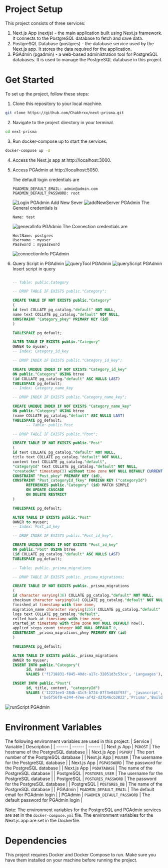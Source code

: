 # Project Setup

This project consists of three services:

1. Next.js App (nextjs) - the main application built using Next.js framework. It connects to the PostgreSQL database to fetch and save data.
2. PostgreSQL Database (postgres) - the database service used by the Next.js app. It stores the data required for the application.
3. PGAdmin (pgadmin) - a web-based administration tool for PostgreSQL databases. It is used to manage the PostgreSQL database in this project.

# Get Started

To set up the project, follow these steps:

1. Clone this repository to your local machine.

```bash
git clone https://github.com/Chakhrxx/next-prisma.git
```

2. Navigate to the project directory in your terminal.

```bash
cd next-prisma
```

3. Run docker-compose up to start the services.

```bash
docker-compose up -d
```

4. Access the Next.js app at http://localhost:3000.
5. Access PGAdmin at http://localhost:5050.

   The default login credentials are

   ```env
   PGADMIN_DEFAULT_EMAIL: admin@admin.com
   PGADMIN_DEFAULT_PASSWORD: root
   ```

   ![Login PGAdmin](https://raw.githubusercontent.com/Chakhrxx/next-prisma/main/app/images/loginPGAdmin.png)
   Add New Sever
   ![addNewServer PGAdmin](https://raw.githubusercontent.com/Chakhrxx/next-prisma/main/app/images/addNewServer.png)
   The General credentials is

   ```env
   Name: test
   ```

   ![generalInfo PGAdmin](https://raw.githubusercontent.com/Chakhrxx/next-prisma/main/app/images/generalInfo.png)
   The Connection credentials are

   ```env
   HostName: postgres
   Username : myuser
   Password : mypassword
   ```

   ![connectionInfo PGAdmin](https://raw.githubusercontent.com/Chakhrxx/next-prisma/main/app/images/connectionInfo.png)

6. Query Script in PGAdmin
   ![queryTool PGAdmin](https://raw.githubusercontent.com/Chakhrxx/next-prisma/main/app/images/queryTool.png)
   ![queryScript PGAdmin](https://raw.githubusercontent.com/Chakhrxx/next-prisma/main/app/images/queryScript.png)
   Insert script in query

   ```sql

   -- Table: public.Category

   -- DROP TABLE IF EXISTS public."Category";

   CREATE TABLE IF NOT EXISTS public."Category"
   (
   id text COLLATE pg_catalog."default" NOT NULL,
   name text COLLATE pg_catalog."default" NOT NULL,
   CONSTRAINT "Category_pkey" PRIMARY KEY (id)
   )

   TABLESPACE pg_default;

   ALTER TABLE IF EXISTS public."Category"
   OWNER to myuser;
   -- Index: Category_id_key

   -- DROP INDEX IF EXISTS public."Category_id_key";

   CREATE UNIQUE INDEX IF NOT EXISTS "Category_id_key"
   ON public."Category" USING btree
   (id COLLATE pg_catalog."default" ASC NULLS LAST)
   TABLESPACE pg_default;
   -- Index: Category_name_key

   -- DROP INDEX IF EXISTS public."Category_name_key";

   CREATE UNIQUE INDEX IF NOT EXISTS "Category_name_key"
   ON public."Category" USING btree
   (name COLLATE pg_catalog."default" ASC NULLS LAST)
   TABLESPACE pg_default;
         -- Table: public.Post

   -- DROP TABLE IF EXISTS public."Post";

   CREATE TABLE IF NOT EXISTS public."Post"
   (
   id text COLLATE pg_catalog."default" NOT NULL,
   title text COLLATE pg_catalog."default" NOT NULL,
   content text COLLATE pg_catalog."default",
   "categoryId" text COLLATE pg_catalog."default" NOT NULL,
   "createdAt" timestamp(3) without time zone NOT NULL DEFAULT CURRENT_TIMESTAMP,
   CONSTRAINT "Post_pkey" PRIMARY KEY (id),
   CONSTRAINT "Post_categoryId_fkey" FOREIGN KEY ("categoryId")
         REFERENCES public."Category" (id) MATCH SIMPLE
         ON UPDATE CASCADE
         ON DELETE RESTRICT
   )

   TABLESPACE pg_default;

   ALTER TABLE IF EXISTS public."Post"
   OWNER to myuser;
   -- Index: Post_id_key

   -- DROP INDEX IF EXISTS public."Post_id_key";

   CREATE UNIQUE INDEX IF NOT EXISTS "Post_id_key"
   ON public."Post" USING btree
   (id COLLATE pg_catalog."default" ASC NULLS LAST)
   TABLESPACE pg_default;

   -- Table: public._prisma_migrations

   -- DROP TABLE IF EXISTS public._prisma_migrations;

   CREATE TABLE IF NOT EXISTS public._prisma_migrations
   (
   id character varying(36) COLLATE pg_catalog."default" NOT NULL,
   checksum character varying(64) COLLATE pg_catalog."default" NOT NULL,
   finished_at timestamp with time zone,
   migration_name character varying(255) COLLATE pg_catalog."default" NOT NULL,
   logs text COLLATE pg_catalog."default",
   rolled_back_at timestamp with time zone,
   started_at timestamp with time zone NOT NULL DEFAULT now(),
   applied_steps_count integer NOT NULL DEFAULT 0,
   CONSTRAINT _prisma_migrations_pkey PRIMARY KEY (id)
   )

   TABLESPACE pg_default;

   ALTER TABLE IF EXISTS public._prisma_migrations
   OWNER to myuser;
   INSERT INTO public."Category"(
         id, name)
         VALUES ('f1718831-f845-49dc-a17c-32851d3c53ca', 'Languages'),('818ed8a8-7e24-4e38-8532-ff16bb30a372', 'Tools');

   INSERT INTO public."Post"(
         id, title, content, "categoryId")
         VALUES ('12221ee3-284b-41c5-b724-87f3e044f93f', 'javascript', 'JavaScript is a scripting language that enables you to create dynamically updating content', 'f1718831-f845-49dc-a17c-32851d3c53ca'),
               ('be5f56f0-e344-47ee-af42-d37b46cb3823','Prisma','Build data-driven applications — with a great DX. Prisma provides the best experience for your team to work and interact with databases','818ed8a8-7e24-4e38-8532-ff16bb30a372');

   ```

![runScript PGAdmin](https://raw.githubusercontent.com/Chakhrxx/next-prisma/main/app/images/runScript.png)

# Environment Variables

The following environment variables are used in this project:
| Service | Variable | Description |
| ------ | ------ | ------ |
| Next.js App | `PGHOST` | The hostname of the PostgreSQL database |
| Next.js App | `PGPORT` | The port number of the PostgreSQL database |
| Next.js App | `PGUSER` | The username for the PostgreSQL database |
| Next.js App | `PGPASSWORD` | The password for the PostgreSQL database |
| Next.js App | `PGDATABASE` | The name of the PostgreSQL database |
| PostgreSQL | `POSTGRES_USER` | The username for the PostgreSQL database |
| PostgreSQL | `POSTGRES_PASSWORD` | The password for the PostgreSQL database |
| PostgreSQL | `POSTGRES_DB` | The name of the PostgreSQL database |
| PGAdmin | `PGADMIN_DEFAULT_EMAIL` | The default email for PGAdmin login |
| PGAdmin | `PGADMIN_DEFAULT_PASSWORD` | The default password for PGAdmin login |

Note: The environment variables for the PostgreSQL and PGAdmin services are set in the `docker-compose.yml` file. The environment variables for the Next.js app are set in the Dockerfile.

# Dependencies

This project requires Docker and Docker Compose to run. Make sure you have them installed on your machine before running the project.
